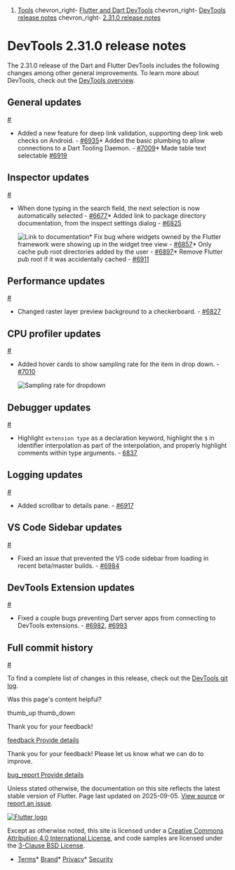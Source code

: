 1. [Tools](/tools) chevron\_right- [Flutter and Dart DevTools](/tools/devtools) chevron\_right- [DevTools release notes](/tools/devtools/release-notes) chevron\_right- [2.31.0 release notes](/tools/devtools/release-notes/release-notes-2.31.0)

DevTools 2.31.0 release notes
=============================

The 2.31.0 release of the Dart and Flutter DevTools includes the following changes among other general improvements. To learn more about DevTools, check out the [DevTools overview](https://docs.flutter.dev/tools/devtools).

General updates
---------------

[#](#general-updates)

* Added a new feature for deep link validation, supporting deep link web checks on Android. - [#6935](https://github.com/flutter/devtools/pull/6935)* Added the basic plumbing to allow connections to a Dart Tooling Daemon. - [#7009](https://github.com/flutter/devtools/pull/7009)* Made table text selectable [#6919](https://github.com/flutter/devtools/pull/6919)

Inspector updates
-----------------

[#](#inspector-updates)

* When done typing in the search field, the next selection is now automatically selected - [#6677](https://github.com/flutter/devtools/pull/6677)* Added link to package directory documentation, from the inspect settings dialog - [#6825](https://github.com/flutter/devtools/pull/6825)

    ![Link to documentation](/tools/devtools/release-notes/images-2.31.0/link-to-doc.png "Link to documentation")* Fix bug where widgets owned by the Flutter framework were showing up in the widget tree view - [#6857](https://github.com/flutter/devtools/pull/6857)* Only cache pub root directories added by the user - [#6897](https://github.com/flutter/devtools/pull/6897)* Remove Flutter pub root if it was accidentally cached - [#6911](https://github.com/flutter/devtools/pull/6911)

Performance updates
-------------------

[#](#performance-updates)

* Changed raster layer preview background to a checkerboard. - [#6827](https://github.com/flutter/devtools/pull/6827)

CPU profiler updates
--------------------

[#](#cpu-profiler-updates)

* Added hover cards to show sampling rate for the item in drop down. - [#7010](https://github.com/flutter/devtools/pull/7010)

  ![Sampling rate for dropdown](/tools/devtools/release-notes/images-2.31.0/hover-for-dropdown.png "Sampling rate for dropdown")

Debugger updates
----------------

[#](#debugger-updates)

* Highlight `extension type` as a declaration keyword, highlight the `$` in identifier interpolation as part of the interpolation, and properly highlight comments within type arguments. - [6837](https://github.com/flutter/devtools/pull/6837)

Logging updates
---------------

[#](#logging-updates)

* Added scrollbar to details pane. - [#6917](https://github.com/flutter/devtools/pull/6917)

VS Code Sidebar updates
-----------------------

[#](#vs-code-sidebar-updates)

* Fixed an issue that prevented the VS code sidebar from loading in recent beta/master builds. - [#6984](https://github.com/flutter/devtools/pull/6984)

DevTools Extension updates
--------------------------

[#](#devtools-extension-updates)

* Fixed a couple bugs preventing Dart server apps from connecting to DevTools extensions. - [#6982](https://github.com/flutter/devtools/pull/6982), [#6993](https://github.com/flutter/devtools/pull/6993)

Full commit history
-------------------

[#](#full-commit-history)

To find a complete list of changes in this release, check out the [DevTools git log](https://github.com/flutter/devtools/tree/v2.31.0).

Was this page's content helpful?

thumb\_up thumb\_down

Thank you for your feedback!

 [feedback Provide details](https://github.com/flutter/website/issues/new?template=1_page_issue.yml&&page-url=https://docs.flutter.dev/tools/devtools/release-notes/release-notes-2.31.0/&page-source=https://github.com/flutter/website/tree/main/src/content/tools/devtools/release-notes/release-notes-2.31.0.md)

Thank you for your feedback! Please let us know what we can do to improve.

 [bug\_report Provide details](https://github.com/flutter/website/issues/new?template=1_page_issue.yml&&page-url=https://docs.flutter.dev/tools/devtools/release-notes/release-notes-2.31.0/&page-source=https://github.com/flutter/website/tree/main/src/content/tools/devtools/release-notes/release-notes-2.31.0.md)

Unless stated otherwise, the documentation on this site reflects the latest stable version of Flutter. Page last updated on 2025-09-05. [View source](https://github.com/flutter/website/tree/main/src/content/tools/devtools/release-notes/release-notes-2.31.0.md) or [report an issue](https://github.com/flutter/website/issues/new?template=1_page_issue.yml&&page-url=https://docs.flutter.dev/tools/devtools/release-notes/release-notes-2.31.0/&page-source=https://github.com/flutter/website/tree/main/src/content/tools/devtools/release-notes/release-notes-2.31.0.md "Report an issue with this page").

[![Flutter logo](/assets/images/branding/flutter/logo+text/horizontal/white.svg)](https://flutter.dev)

Except as otherwise noted, this site is licensed under a [Creative Commons Attribution 4.0 International License](https://creativecommons.org/licenses/by/4.0/), and code samples are licensed under the [3-Clause BSD License](https://opensource.org/licenses/BSD-3-Clause).

* [Terms](/tos "Terms of use")* [Brand](/brand "Brand usage guidelines")* [Privacy](https://policies.google.com/privacy "Privacy policy")* [Security](/security "Security philosophy and practices")

   